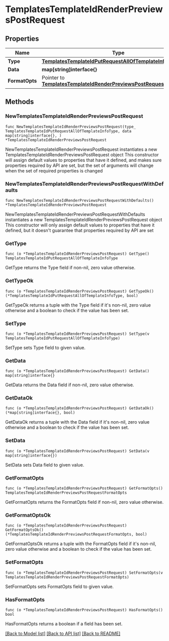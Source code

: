 # TemplatesTemplateIdRenderPreviewsPostRequest

## Properties

Name | Type | Description | Notes
------------ | ------------- | ------------- | -------------
**Type** | [**TemplatesTemplateIdPutRequestAllOfTemplateInfoType**](TemplatesTemplateIdPutRequestAllOfTemplateInfoType.md) |  | 
**Data** | **map[string]interface{}** |  | 
**FormatOpts** | Pointer to [**TemplatesTemplateIdRenderPreviewsPostRequestFormatOpts**](TemplatesTemplateIdRenderPreviewsPostRequestFormatOpts.md) |  | [optional] 

## Methods

### NewTemplatesTemplateIdRenderPreviewsPostRequest

`func NewTemplatesTemplateIdRenderPreviewsPostRequest(type_ TemplatesTemplateIdPutRequestAllOfTemplateInfoType, data map[string]interface{}, ) *TemplatesTemplateIdRenderPreviewsPostRequest`

NewTemplatesTemplateIdRenderPreviewsPostRequest instantiates a new TemplatesTemplateIdRenderPreviewsPostRequest object
This constructor will assign default values to properties that have it defined,
and makes sure properties required by API are set, but the set of arguments
will change when the set of required properties is changed

### NewTemplatesTemplateIdRenderPreviewsPostRequestWithDefaults

`func NewTemplatesTemplateIdRenderPreviewsPostRequestWithDefaults() *TemplatesTemplateIdRenderPreviewsPostRequest`

NewTemplatesTemplateIdRenderPreviewsPostRequestWithDefaults instantiates a new TemplatesTemplateIdRenderPreviewsPostRequest object
This constructor will only assign default values to properties that have it defined,
but it doesn't guarantee that properties required by API are set

### GetType

`func (o *TemplatesTemplateIdRenderPreviewsPostRequest) GetType() TemplatesTemplateIdPutRequestAllOfTemplateInfoType`

GetType returns the Type field if non-nil, zero value otherwise.

### GetTypeOk

`func (o *TemplatesTemplateIdRenderPreviewsPostRequest) GetTypeOk() (*TemplatesTemplateIdPutRequestAllOfTemplateInfoType, bool)`

GetTypeOk returns a tuple with the Type field if it's non-nil, zero value otherwise
and a boolean to check if the value has been set.

### SetType

`func (o *TemplatesTemplateIdRenderPreviewsPostRequest) SetType(v TemplatesTemplateIdPutRequestAllOfTemplateInfoType)`

SetType sets Type field to given value.


### GetData

`func (o *TemplatesTemplateIdRenderPreviewsPostRequest) GetData() map[string]interface{}`

GetData returns the Data field if non-nil, zero value otherwise.

### GetDataOk

`func (o *TemplatesTemplateIdRenderPreviewsPostRequest) GetDataOk() (*map[string]interface{}, bool)`

GetDataOk returns a tuple with the Data field if it's non-nil, zero value otherwise
and a boolean to check if the value has been set.

### SetData

`func (o *TemplatesTemplateIdRenderPreviewsPostRequest) SetData(v map[string]interface{})`

SetData sets Data field to given value.


### GetFormatOpts

`func (o *TemplatesTemplateIdRenderPreviewsPostRequest) GetFormatOpts() TemplatesTemplateIdRenderPreviewsPostRequestFormatOpts`

GetFormatOpts returns the FormatOpts field if non-nil, zero value otherwise.

### GetFormatOptsOk

`func (o *TemplatesTemplateIdRenderPreviewsPostRequest) GetFormatOptsOk() (*TemplatesTemplateIdRenderPreviewsPostRequestFormatOpts, bool)`

GetFormatOptsOk returns a tuple with the FormatOpts field if it's non-nil, zero value otherwise
and a boolean to check if the value has been set.

### SetFormatOpts

`func (o *TemplatesTemplateIdRenderPreviewsPostRequest) SetFormatOpts(v TemplatesTemplateIdRenderPreviewsPostRequestFormatOpts)`

SetFormatOpts sets FormatOpts field to given value.

### HasFormatOpts

`func (o *TemplatesTemplateIdRenderPreviewsPostRequest) HasFormatOpts() bool`

HasFormatOpts returns a boolean if a field has been set.


[[Back to Model list]](../README.md#documentation-for-models) [[Back to API list]](../README.md#documentation-for-api-endpoints) [[Back to README]](../README.md)


